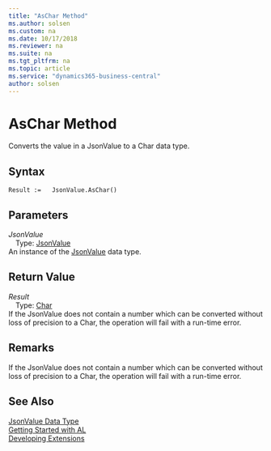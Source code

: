 ```yaml
---
title: "AsChar Method"
ms.author: solsen
ms.custom: na
ms.date: 10/17/2018
ms.reviewer: na
ms.suite: na
ms.tgt_pltfrm: na
ms.topic: article
ms.service: "dynamics365-business-central"
author: solsen
---
```

[//]: # (START>DO_NOT_EDIT)
[//]: # (IMPORTANT:Do not edit any of the content between here and the END>DO_NOT_EDIT.)
[//]: # (Any modifications should be made in the .xml files in the ModernDev repo.)
# AsChar Method
Converts the value in a JsonValue to a Char data type.

## Syntax
```
Result :=   JsonValue.AsChar()
```

## Parameters
*JsonValue*  
&emsp;Type: [JsonValue](jsonvalue-data-type.md)  
An instance of the [JsonValue](jsonvalue-data-type.md) data type.  

## Return Value
*Result*  
&emsp;Type: [Char](../char/char-data-type.md)  
If the JsonValue does not contain a number which can be converted without loss of precision to a Char, the operation will fail with a run-time error.  


[//]: # (IMPORTANT: END>DO_NOT_EDIT)

## Remarks 
If the JsonValue does not contain a number which can be converted without loss of precision to a Char, the operation will fail with a run-time error.

## See Also
[JsonValue Data Type](jsonvalue-data-type.md)  
[Getting Started with AL](../devenv-get-started.md)  
[Developing Extensions](../devenv-dev-overview.md)